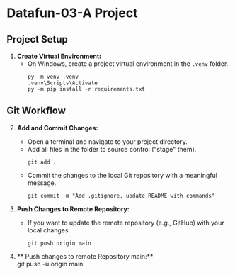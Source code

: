 # Datafun-03-A Project

## Project Setup

1. **Create Virtual Environment:**
   - On Windows, create a project virtual environment in the `.venv` folder.
     ```shell
     py -m venv .venv
     .venv\Scripts\Activate
     py -m pip install -r requirements.txt
     ```

## Git Workflow

2. **Add and Commit Changes:**
   - Open a terminal and navigate to your project directory.
   - Add all files in the folder to source control ("stage" them).
     ```shell
     git add .
     ```
   - Commit the changes to the local Git repository with a meaningful message.
     ```shell
     git commit -m "Add .gitignore, update README with commands"
     ```

3. **Push Changes to Remote Repository:**
   - If you want to update the remote repository (e.g., GitHub) with your local changes.
     ```shell
     git push origin main
     ```
4. ** Push changes to remote Repository main:**     
    git push -u origin main



